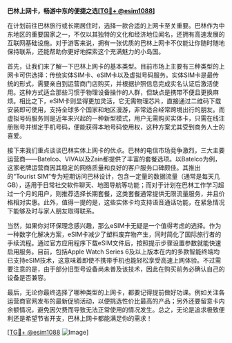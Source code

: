 **巴林上网卡，畅游中东的便捷之选[[TG💪+ @esim1088](https://t.me/s/esim1088)]**

在计划前往巴林旅行或长期居住时，选择一款合适的上网卡至关重要。巴林作为中东地区的重要国家之一，不仅以其独特的文化和经济地位闻名，还拥有高速发展的互联网基础设施。对于游客来说，拥有一张优质的巴林上网卡不仅能让你随时随地保持联系，还能帮助你更好地探索这个充满魅力的小岛国。

首先，让我们来了解一下巴林上网卡的基本类型。目前市场上主要有三种类型的上网卡可供选择：传统实体SIM卡、eSIM卡以及虚拟号码服务。实体SIM卡是最传统的形式，需要亲自到运营商门店购买，并根据护照信息完成实名认证后激活使用。这种方式适合那些习惯于物理设备操作的人群，但缺点是携带不便且更换麻烦。相比之下，eSIM卡则显得更加灵活，它无需物理芯片，直接通过二维码下载安装即可使用，支持全球多个国家和地区漫游，非常适合经常跨境出行的朋友。而虚拟号码服务则是近年来兴起的一种新型模式，用户无需购买实体卡，只需在线注册账号并绑定手机号码，便能获得本地号码使用权，这种方案尤其受到商务人士的喜爱。

接下来我们重点谈谈巴林实体上网卡的优点。巴林的电信市场竞争激烈，三大主要运营商——Batelco、VIVA以及Zain都提供了丰富的套餐选项。以Batelco为例，这家老牌运营商因其稳定的网络质量和良好的客户服务口碑颇佳。其推出的“Tourist SIM”专为短期访问巴林设计，包含一定量的数据流量（通常是每天几GB），适用于日常社交软件聊天、地图导航等功能；而对于计划在巴林工作学习超过一个月的用户，则推荐选择长期套餐，这类套餐通常提供无限流量服务，并且价格相对实惠。此外，值得一提的是，这些实体卡均支持语音通话功能，在紧急情况下能够及时与家人朋友取得联系。

当然，如果你对环保理念感兴趣，那么eSIM卡无疑是一个值得考虑的选择。作为一种数字化解决方案，eSIM卡减少了塑料废弃物产生，同时简化了国际旅行者的手续流程。通过官方应用程序下载eSIM文件后，按照提示步骤设置参数就能快速启用服务。目前，包括Apple Watch Series 6及以上版本在内的多款智能终端均已支持eSIM技术，这意味着即使不携带手机也能轻松享受高速上网体验。不过需要注意的是，由于部分旧型号设备尚未普及该技术，因此在购买前务必确认自己的设备是否兼容。

最后，无论你最终选择了哪种类型的上网卡，都要记得提前做好功课。例如关注各运营商官网发布的最新促销活动，以便挑选性价比最高的产品；另外还要留意卡内余额情况，避免因欠费而导致无法正常使用的情况发生。总之，无论是追求极致便利还是希望节省开支，巴林上网卡都能满足你的需求！

[[TG💪+ @esim1088](https://t.me/s/esim1088) ![Image](https://i.postimg.cc/4NQfJmqS/Snipaste-2025-05-13-00-14-12.png)]